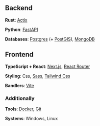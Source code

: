 ## Backend
**Rust**: [Actix](https://actix.rs)

**Python**: [FastAPI](https://fastapi.tiangolo.com)

**Databases**: [Postgres](https://www.postgresql.org) (+ [PostGIS](https://postgis.net)), [MongoDB](https://www.mongodb.com)


## Frontend
**TypeScript + React**: [Next.js](https://nextjs.org), [React Router](https://reactrouter.com)

**Styling**: Css, [Sass](https://sass-lang.com), [Tailwind Css](https://tailwindcss.com)

**Bandlers**: [Vite](https://vite.dev)


### Additionally
**Tools**: [Docker](https://www.docker.com), [Git](https://git-scm.com)

**Systems**: Windows, Linux
